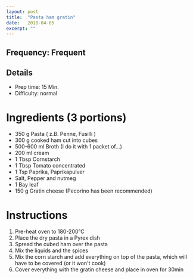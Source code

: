 ```yaml
---
layout: post
title:  "Pasta ham gratin"
date:   2018-04-05
excerpt: ""
---
```



## Frequency: Frequent

## Details
* Prep time: 15 Min.
* Difficulty: normal 

# Ingredients (3 portions)
* 350 g Pasta ( z.B. Penne, Fusilli )
* 300 g cooked ham cut into cubes
* 500-600 ml Broth (I do it with 1 packet of...)
* 200 ml cream
* 1 Tbsp Cornstarch
* 1 Tbsp Tomato concentrated
* 1 Tsp Paprika, Paprikapulver
* Salt, Pepper and nutmeg
* 1 Bay leaf
* 150 g Gratin cheese (Pecorino has been recommended) 

# Instructions
1. Pre-heat oven to 180-200°C
2. Place the dry pasta in a Pyrex dish
2. Spread the cubed ham over the pasta
3. Mix the liquids and the spices
4. Mix the corn starch and add everything on top of the pasta, which will have to be covered (or it won't cook) 
5. Cover everything with the gratin cheese and place in oven for 30min

